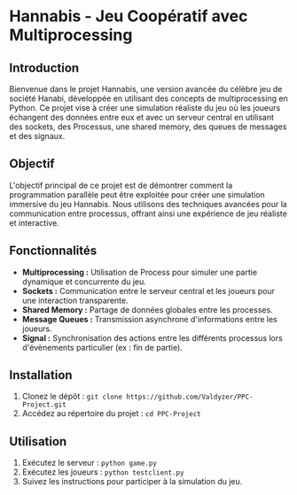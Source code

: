 # Hannabis - Jeu Coopératif avec Multiprocessing

## Introduction

Bienvenue dans le projet Hannabis, une version avancée du célèbre jeu de société Hanabi, développée en utilisant des concepts de multiprocessing en Python. Ce projet vise à créer une simulation réaliste du jeu où les joueurs échangent des données entre eux et avec un serveur central en utilisant des sockets, des Processus, une shared memory, des queues de messages et des signaux.

## Objectif

L'objectif principal de ce projet est de démontrer comment la programmation parallèle peut être exploitée pour créer une simulation immersive du jeu Hannabis. Nous utilisons des techniques avancées pour la communication entre processus, offrant ainsi une expérience de jeu réaliste et interactive.

## Fonctionnalités

- **Multiprocessing :** Utilisation de Process pour simuler une partie dynamique et concurrente du jeu.
- **Sockets :** Communication entre le serveur central et les joueurs pour une interaction transparente.
- **Shared Memory :** Partage de données globales entre les processes.
- **Message Queues :** Transmission asynchrone d'informations entre les joueurs.
- **Signal :** Synchronisation des actions entre les différents processus lors d'évènements particulier (ex : fin de partie).

## Installation

1. Clonez le dépôt : `git clone https://github.com/Valdyzer/PPC-Project.git`
2. Accédez au répertoire du projet : `cd PPC-Project`

## Utilisation

1. Exécutez le serveur : `python game.py`
2. Exécutez les joueurs : `python testclient.py`
3. Suivez les instructions pour participer à la simulation du jeu.
